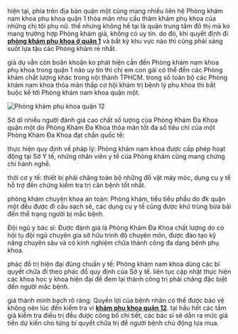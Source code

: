 <p>hiện tại, phía trên địa bàn quận một cũng mang nhiều liên hệ Phòng khám nam khoa phụ khoa quận 1 thỏa mãn nhu cầu thăm khám phụ khoa của những chị tôi phụ nữ. thế nhưng không hề tại là quận trung tâm đô thị mà ko mang trường hợp Phòng khám giả, không có uy tín. do đó, khi quyết định đi <a href="http://phathaiantoanhcm.com/phong-kham-phu-khoa-o-quan-1-uy-tin-394.html"><strong>phòng khám phụ khoa ở quận 1</strong></a> và bất kỳ khu vực nào thì cũng phải sáng suốt lựa tậu các Phòng khám rẻ nhất.</p>

<p>giả dụ vẫn còn boăn khoăn ko phát hiện cần đến Phòng khám nam khoa phụ khoa trong quận 1 nào uy tín thì chị em con gái có thể đến các Phòng khám chất lượng khác trong nội thành TPHCM. trong số toàn bộ các Phòng khám nam khoa thỏa mãn thấp cơ hội khám trị bệnh lý phụ khoa thì bắt buộc kế tới Phòng khám nam khoa quận một.</p>

<p><img alt="Phòng khám phụ khoa quận 12" src="http://phathaiantoanhcm.com/upload/hinhanh/phong-kham-phu-khoa-o-quan-12-uy-tin-nhat(2).jpg" title="Phòng khám phụ khoa quận 12" /></p>

<p>Sở dĩ nhiều người đánh giá cao chất số lượng của Phòng Khám Đa Khoa quận một do Phòng Khám Đa Khoa thỏa mãn tốt đa số tiêu chí của một Phòng Khám Đa Khoa đạt chẩn quốc tế:</p>

<p>thực hiện quy định về pháp lý: Phòng khám nam khoa được cấp phép hoạt động tại Sở Y tế, những nhân viên y tế của Phòng khám cũng mang chứng chỉ hành nghề.</p>

<p>thời cơ y tế: thiết bị phải chăng toàn bộ những đồ vật máy móc, dụng cụ y tế hỗ trợ đến chứng kiểm tra trị căn bệnh tốt nhất.</p>

<p>phòng khám chuyên khoa an toàn: Phòng khám, tiểu tiểu phẩu do đk quận một đều được đi cầu sạch sẽ, các dụng cụ y tế cũng được khử trùng bừa bãi đến thể trạng người bị mắc bệnh.</p>

<p>Đội ngũ y bác sĩ: Được đánh giá là Phòng Khám Đa Khoa chất lượng do có hội tụ đội ngũ chuyên gia sở hữu trình độ chuyên môn, được đào tạo kỹ năng chuyên sâu và có kinh nghiệm chữa thành công đa dạng bệnh phụ khoa.</p>

<p>phác đồ trị hiện đại đúng chuẩn y tế: Phòng khám nam khoa dùng các bí quyết chữa đi theo phác đồ quy định của Sở y tế. liên tục cập nhật thực hiện các khoa học y khoa hiện đại để đem lại thành công trị phải chăng đặc biệt đến người mắc bệnh.</p>

<p>giá thành minh bạch rõ ràng: Quyền lợi của bệnh nhân có thể được bảo vệ không nên lúc đến kiểm tra vì <a href="http://phathaiantoanhcm.com/phong-kham-phu-khoa-o-quan-12-uy-tin-nhat-385.html"><strong>khám phụ khoa quận 12</strong></a>. tại hầu hết các tầm giá kiểm tra điều trị đều được công bố chi tiết, các bác sĩ sẽ dẫn ra mức giá tiền dự kiến cho từng bí quyết chữa trị để người bệnh chủ động lựa mua.</p>
